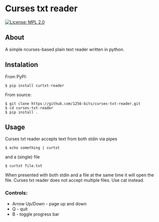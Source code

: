 # Curses txt reader
[![License: MPL 2.0](https://img.shields.io/badge/License-MPL_2.0-brightgreen.svg)](https://opensource.org/licenses/MPL-2.0)
## About
A simple ncurses-based plain text reader written in python.  
## Instalation
From PyPI:  
	
    $ pip install curtxt-reader

From source:

    $ git clone https://github.com/1256-bits/curses-txt-reader.git
    $ cd curses-txt-reader
    $ pip install .

## Usage
Curses txt reader accepts text from both stdin via pipes  
	
    $ echo something | curtxt

and a (single) file
	
    $ curtxt file.txt
    
When presented with both stdin and a file at the same time it will open the file.
Curses txt reader does not accept multiple files. Use cat instead.
### Controls:
* Arrow Up/Down - page up and down
* Q - quit
* B - toggle progress bar
